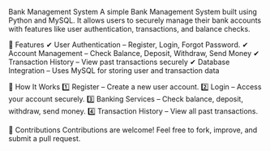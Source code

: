 Bank Management System
A simple Bank Management System built using Python and MySQL. It allows users to securely manage their bank accounts with features like user authentication, transactions, and balance checks.

🚀 Features
✔ User Authentication – Register, Login, Forgot Password.
✔ Account Management – Check Balance, Deposit, Withdraw, Send Money
✔ Transaction History – View past transactions securely
✔ Database Integration – Uses MySQL for storing user and transaction data 

📌 How It Works
1️⃣ Register – Create a new user account.
2️⃣ Login – Access your account securely.
3️⃣ Banking Services – Check balance, deposit, withdraw, send money.
4️⃣ Transaction History – View all past transactions.

🤝 Contributions
Contributions are welcome! Feel free to fork, improve, and submit a pull request.
